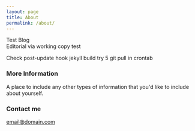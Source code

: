 ```yaml
---
layout: page
title: About
permalink: /about/
---
```


Test Blog  
Editorial via working copy test

Check post-update hook jekyll build try 5 git pull in crontab

### More Information

A place to include any other types of information that you'd like to include about yourself.

### Contact me

[email@domain.com](mailto:email@domain.com)
